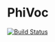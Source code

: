# PhiVoc

[![Build Status](https://github.com/goiosunsw/PhiVoc.jl/actions/workflows/CI.yml/badge.svg?branch=main)](https://github.com/goiosunsw/PhiVoc.jl/actions/workflows/CI.yml?query=branch%3Amain)
